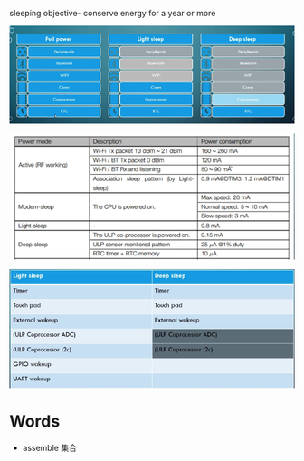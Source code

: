 sleeping objective- conserve energy for a year or more <br>

![sleep comparison](https://github.com/afterCherry/Learn-ESP32/blob/main/Images/sleep%20comparison.png) <br>

![consumption](https://github.com/afterCherry/Learn-ESP32/blob/main/Images/consumption.png) <br>

![wake up](https://github.com/afterCherry/Learn-ESP32/blob/main/Images/wake%20up.png)



# Words
- assemble 集合





